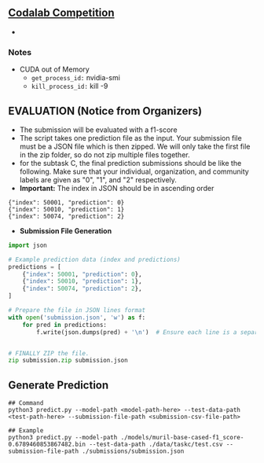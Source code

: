 ## [Codalab Competition](https://codalab.lisn.upsaclay.fr/competitions/20000#results)
- 

### Notes
- CUDA out of Memory
    - `get_process_id:` nvidia-smi
    - `kill_process_id:` kill -9 <PID>



## EVALUATION (Notice from Organizers)
- The submission will be evaluated with a f1-score
- The script takes one prediction file as the input. Your submission file must be a JSON file which is then zipped. We will only take the first file in the zip folder, so do not zip multiple files together.
- for the subtask C, the final prediction submissions should be like the following. Make sure that your individual, organization, and community labels are given as "0", "1", and "2" respectively.
- **Important:** The index in JSON should be in ascending order
```
{"index": 50001, "prediction": 0}
{"index": 50010, "prediction": 1}
{"index": 50074, "prediction": 2}
```
- **Submission File Generation**
```python
import json

# Example prediction data (index and predictions)
predictions = [
    {"index": 50001, "prediction": 0},
    {"index": 50010, "prediction": 1},
    {"index": 50074, "prediction": 2},
]

# Prepare the file in JSON lines format
with open('submission.json', 'w') as f:
    for pred in predictions:
        f.write(json.dumps(pred) + '\n')  # Ensure each line is a separate JSON object


# FINALLY ZIP the file.
zip submission.zip submission.json
```

## Generate Prediction
```
## Command
python3 predict.py --model-path <model-path-here> --test-data-path <test-path-here> --submission-file-path <submission-csv-file-path>

## Example
python3 predict.py --model-path ./models/muril-base-cased-f1_score-0.6789460853867482.bin --test-data-path ./data/taskc/test.csv --submission-file-path ./submissions/submission.json
```

